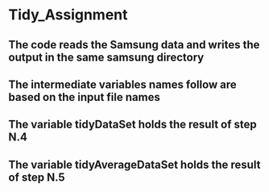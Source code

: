 # Tidy_Assignment
## The code reads the Samsung data and writes the output in the same samsung directory
## The intermediate variables names follow are based on the input file names
## The variable tidyDataSet holds the result of step N.4
## The variable tidyAverageDataSet holds the result of step N.5
